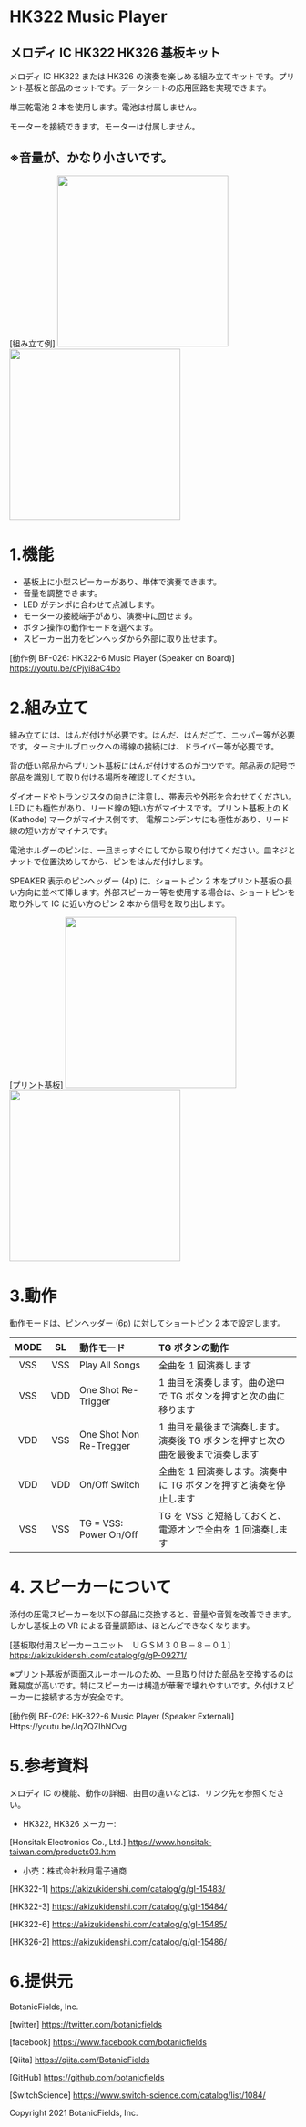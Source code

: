 # HK322 Music Player

## メロディ IC HK322 HK326 基板キット

メロディ IC HK322 または HK326 の演奏を楽しめる組み立てキットです。プリント基板と部品のセットです。データシートの応用回路を実現できます。

単三乾電池 2 本を使用します。電池は付属しません。

モーターを接続できます。モーターは付属しません。

## **※音量が、かなり小さいです。**

[組み立て例]
<img src="https://github.com/botanicfields/PCB-HK322-music-player/blob/main/photo/bf-026photo_assemble_front.JPG" width=300>
<img src="https://github.com/botanicfields/PCB-HK322-music-player/blob/main/photo/bf-026photo_assemble_back.JPG" width=300>

# 1.機能

- 基板上に小型スピーカーがあり、単体で演奏できます。
- 音量を調整できます。
- LED がテンポに合わせて点滅します。
- モーターの接続端子があり、演奏中に回せます。
- ボタン操作の動作モードを選べます。
- スピーカー出力をピンヘッダから外部に取り出せます。

[動作例 BF-026: HK322-6 Music Player (Speaker on Board)] https://youtu.be/cPjyi8aC4bo

# 2.組み立て

組み立てには、はんだ付けが必要です。はんだ、はんだごて、ニッパー等が必要です。ターミナルブロックへの導線の接続には、ドライバー等が必要です。

背の低い部品からプリント基板にはんだ付けするのがコツです。部品表の記号で部品を識別して取り付ける場所を確認してください。

ダイオードやトランジスタの向きに注意し、帯表示や外形を合わせてください。
LED にも極性があり、リード線の短い方がマイナスです。プリント基板上の K (Kathode) マークがマイナス側です。
電解コンデンサにも極性があり、リード線の短い方がマイナスです。

電池ホルダーのピンは、一旦まっすぐにしてから取り付けてください。皿ネジとナットで位置決めしてから、ピンをはんだ付けします。

SPEAKER 表示のピンヘッダー (4p) に、ショートピン 2 本をプリント基板の長い方向に並べて挿します。外部スピーカー等を使用する場合は、ショートピンを取り外して IC に近い方のピン 2 本から信号を取り出します。

[プリント基板]
<img src="https://github.com/botanicfields/PCB-HK322-music-player/blob/main/photo/bf-026photo_PCB_front.JPG" width=300>
<img src="https://github.com/botanicfields/PCB-HK322-music-player/blob/main/photo/bf-026photo_PCB_back.JPG" width=300>

<div style="page-break-before:always"></div>

# 3.動作

動作モードは、ピンヘッダー (6p) に対してショートピン 2 本で設定します。


| MODE | SL | 動作モード | TG ボタンの動作 |
|:--:|:--:|:---|:---|
| VSS | VSS | Play All Songs　| 全曲を 1 回演奏します |
| VSS | VDD | One Shot Re-Trigger | 1 曲目を演奏します。曲の途中で TG ボタンを押すと次の曲に移ります |
| VDD | VSS | One Shot Non Re-Tregger　| 1 曲目を最後まで演奏します。演奏後 TG ボタンを押すと次の曲を最後まで演奏します |
| VDD | VDD | On/Off Switch　|  全曲を 1 回演奏します。演奏中に TG ボタンを押すと演奏を停止します |
| VSS | VSS | TG = VSS: Power On/Off　| TG を VSS と短絡しておくと、電源オンで全曲を 1 回演奏します |

# 4. スピーカーについて

添付の圧電スピーカーを以下の部品に交換すると、音量や音質を改善できます。しかし基板上の VR による音量調節は、ほとんどできなくなります。

[基板取付用スピーカーユニット　ＵＧＳＭ３０Ｂ－８－０１]
https://akizukidenshi.com/catalog/g/gP-09271/

※プリント基板が両面スルーホールのため、一旦取り付けた部品を交換するのは難易度が高いです。特にスピーカーは構造が華奢で壊れやすいです。外付けスピーカーに接続する方が安全です。

[動作例 BF-026: HK-322-6 Music Player (Speaker External)] Https://youtu.be/JqZQZIhNCvg

<div style="page-break-before:always"></div>

# 5.参考資料

メロディ IC の機能、動作の詳細、曲目の違いなどは、リンク先を参照ください。

- HK322, HK326 メーカー:

[Honsitak Electronics Co., Ltd.] https://www.honsitak-taiwan.com/products03.htm

- 小売：株式会社秋月電子通商

[HK322-1] https://akizukidenshi.com/catalog/g/gI-15483/

[HK322-3] https://akizukidenshi.com/catalog/g/gI-15484/

[HK322-6] https://akizukidenshi.com/catalog/g/gI-15485/

[HK326-2] https://akizukidenshi.com/catalog/g/gI-15486/


# 6.提供元

BotanicFields, Inc.

[twitter] https://twitter.com/botanicfields

[facebook] https://www.facebook.com/botanicfields

[Qiita] https://qiita.com/BotanicFields

[GitHub] https://github.com/botanicfields

[SwitchScience] https://www.switch-science.com/catalog/list/1084/

Copyright 2021 BotanicFields, Inc.
